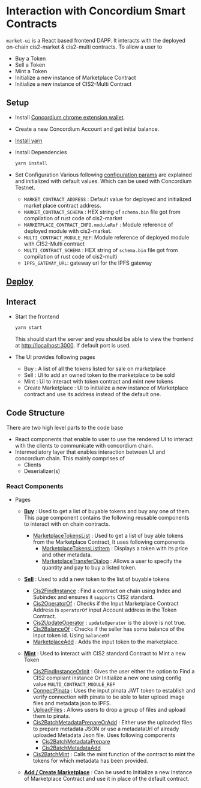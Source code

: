 # Interaction with Concordium Smart Contracts

`market-ui` is a React based frontend DAPP. It interacts with the deployed on-chain cis2-market & cis2-multi contracts. To allow a user to

- Buy a Token
- Sell a Token
- Mint a Token
- Initialize a new instance of Marketplace Contract
- Initialize a new instance of CIS2-Multi Contract

## Setup

- Install [Concordium chrome extension wallet](https://github.com/Concordium/concordium-browser-wallet/tree/main/packages/browser-wallet).
- Create a new Concordium Account and get initial balance.
- [Install yarn](https://classic.yarnpkg.com/lang/en/docs/install/#debian-stable)
- Install Dependencies

  ```bash
  yarn install
  ```

- Set Configuration
  Various following [configuration params](./src/Constants.ts) are explained and initialized with default values. Which can be used with Concordium Testnet.
  - `MARKET_CONTRACT_ADDRESS` : Default value for deployed and initialized market place contract address.
  - `MARKET_CONTRACT_SCHEMA` : HEX string of `schema.bin` file got from compilation of rust code of cis2-market
  - `MARKETPLACE_CONTRACT_INFO.moduleRef` : Module reference of deployed module with cis2-market.
  - `MULTI_CONTRACT_MODULE_REF`: Module reference of deployed module with CIS2-Multi contract
  - `MULTI_CONTRACT_SCHEMA` : HEX string of `schema.bin` file got from compilation of rust code of cis2-multi
  - `IPFS_GATEWAY_URL`: gateway url for the IPFS gateway

## [Deploy](https://developer.concordium.software/en/mainnet/smart-contracts/guides/deploy-module.html)

## Interact

- Start the frontend

  ```bash
  yarn start
  ```

  This should start the server and you should be able to view the frontend at [http://localhost:3000](http://localhost:3000). If default port is used.
- The UI provides following pages
  - Buy : A list of all the tokens listed for sale on marketplace
  - Sell : UI to add an owned token to the marketplace to be sold
  - Mint : UI to interact with token contract and mint new tokens
  - Create Marketplace : UI to initialize a new instance of Marketplace contract and use its address instead of the default one.

## Code Structure

There are two high level parts to the code base

- React components that enable to user to use the rendered UI to interact with the clients to communicate with concordium chain.
- Intermediatory layer that enables interaction between UI and concordium chain. This mainly comprises of
  - Clients
  - Deserializer(s)

### React Components

- Pages

  - [**Buy**](./src/pages/BuyPage.tsx) :
    Used to get a list of buyable tokens and buy any one of them. This page component contains the following reusable components to interact with on chain contracts.

    - [MarketplaceTokensList](./src/components/MarketplaceTokensList.tsx) : Used to get a list of buy able tokens from the Marketplace Contract, It uses following components
      - [MarketplaceTokensListItem](./src/components/MarketplaceTokensListItem.tsx) : Displays a token with its price and other metadata.
      - [MarketplaceTransferDialog](./src/components/MarketplaceTransferDialog.tsx) : Allows a user to specify the quantity and pay to buy a listed token.

  - [**Sell**](./src/pages/SellPage.tsx) :
    Used to add a new token to the list of buyable tokens

    - [Cis2FindInstance](./src/components/Cis2FindInstance.tsx) : Find a contract on chain using Index and Subindex and ensures it `supports` CIS2 standard.
    - [Cis2OperatorOf](./src/components/Cis2OperatorOf.tsx) : Checks if the Input Marketplace Contract Address is `operatorOf` input Account address in the Token Contract.
    - [Cis2UpdateOperator](./src/components/Cis2UpdateOperator.tsx) : `updateOperator` is the above is not true.
    - [Cis2BalanceOf](./src/components/Cis2BalanceOf.tsx) : Checks if the seller has some balance of the input token id. Using `balanceOf`
    - [MarketplaceAdd](./src/components/MarketplaceAdd.tsx) : Adds the input token to the marketplace.

  - [**Mint**](./src/pages/MintPage.tsx) :
    Used to interact with CIS2 standard Contract to Mint a new Token

    - [Cis2FindInstanceOrInit](./src/components/Cis2FindInstanceOrInit.tsx) : Gives the user either the option to Find a CIS2 compliant instance Or Initialize a new one using config value `MULTI_CONTRACT_MODULE_REF`
    - [ConnectPinata](./src/components/ConnectPinata.tsx) : Uses the input pinata JWT token to establish and verify connection with pinata to be able to later upload image files and metadata json to IPFS.
    - [UploadFiles](./src/components/ui/UploadFiles.tsx) : Allows users to drop a group of files and upload them to pinata.
    - [Cis2BatchMetadataPrepareOrAdd](./src/components/Cis2BatchMetadataPrepareOrAdd.tsx) : Either use the uploaded files to prepare metadata JSON or use a metadataUrl of already uploaded Metadata Json file. Uses following components
      - [Cis2BatchMetadataPrepare](./src/components/Cis2BatchMetadataPrepare.tsx)
      - [Cis2BatchMetadataAdd](./src/components/Cis2BatchMetadataAdd.tsx)
    - [Cis2BatchMint](./src/components/Cis2BatchMint.tsx) : Calls the mint function of the contract to mint the tokens for which metadata has been provided.

  - [**Add / Create Marketplace**](./src/pages/ContractFindInstanceOrInit.tsx) :
    Can be used to Initialize a new Instance of Marketplace Contract and use it in place of the default contract.
